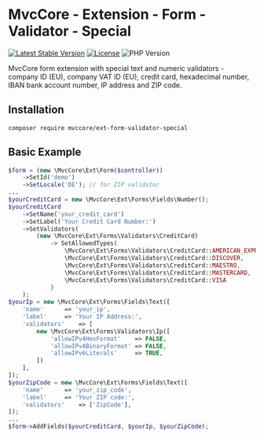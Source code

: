 # MvcCore - Extension - Form - Validator - Special

[![Latest Stable Version](https://img.shields.io/badge/Stable-v5.1.4-brightgreen.svg?style=plastic)](https://github.com/mvccore/ext-form-validator-special/releases)
[![License](https://img.shields.io/badge/License-BSD%203-brightgreen.svg?style=plastic)](https://mvccore.github.io/docs/mvccore/5.0.0/LICENSE.md)
![PHP Version](https://img.shields.io/badge/PHP->=5.4-brightgreen.svg?style=plastic)

MvcCore form extension with special text and numeric validators - company ID (EU), company VAT ID (EU), credit card, hexadecimal number, IBAN bank account number, IP address and ZIP code.

## Installation
```shell
composer require mvccore/ext-form-validator-special
```

## Basic Example
```php
$form = (new \MvcCore\Ext\Form($controller))
	->SetId('demo')
	->SetLocale('DE'); // for ZIP validator
...
$yourCreditCard = new \MvcCore\Ext\Forms\Fields\Number();
$yourCreditCard
	->SetName('your_credit_card')
	->SetLabel('Your Credit Card Number:')
	->SetValidators(
		(new \MvcCore\Ext\Forms\Validators\CreditCard)
			-> SetAllowedTypes(
				\MvcCore\Ext\Forms\Validators\CreditCard::AMERICAN_EXPRESS,
				\MvcCore\Ext\Forms\Validators\CreditCard::DISCOVER,
				\MvcCore\Ext\Forms\Validators\CreditCard::MAESTRO,		
				\MvcCore\Ext\Forms\Validators\CreditCard::MASTERCARD,
				\MvcCore\Ext\Forms\Validators\CreditCard::VISA
			)
	);
$yourIp = new \MvcCore\Ext\Forms\Fields\Text([
	'name'		=> 'your_ip',
	'label'		=> 'Your IP Address:',
	'validators'	=> [
		new \MvcCore\Ext\Forms\Validators\Ip([
			'allowIPv4HexFormat'	=> FALSE,
			'allowIPv4BinaryFormat'	=> FALSE,
			'allowIPv6Literals'		=> TRUE,
		])
	],
]);
$yourZipCode = new \MvcCore\Ext\Forms\Fields\Text([
	'name'		=> 'your_zip_code',
	'label'		=> 'Your ZIP code:',
	'validators'	=> ['ZipCode'],
]);
...
$form->AddFields($yourCreditCard, $yourIp, $yourZipCode);
```
